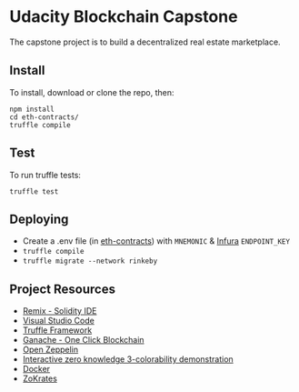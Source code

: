 # Udacity Blockchain Capstone

The capstone project is to build a decentralized real estate marketplace.


## Install

To install, download or clone the repo, then:

    npm install
    cd eth-contracts/
    truffle compile

## Test

To run truffle tests:

    truffle test

## Deploying

- Create a .env file (in [eth-contracts](./eth-contracts)) with `MNEMONIC` & [Infura](https://infura.io) `ENDPOINT_KEY`
- `truffle compile`
- `truffle migrate --network rinkeby`


## Project Resources

* [Remix - Solidity IDE](https://remix.ethereum.org/)
* [Visual Studio Code](https://code.visualstudio.com/)
* [Truffle Framework](https://truffleframework.com/)
* [Ganache - One Click Blockchain](https://truffleframework.com/ganache)
* [Open Zeppelin ](https://openzeppelin.org/)
* [Interactive zero knowledge 3-colorability demonstration](http://web.mit.edu/~ezyang/Public/graph/svg.html)
* [Docker](https://docs.docker.com/install/)
* [ZoKrates](https://github.com/Zokrates/ZoKrates)

